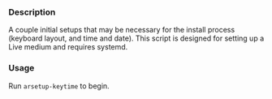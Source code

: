 ### Description

A couple initial setups that may be necessary for the install process (keyboard layout, and time and date).  This script is designed for setting up a Live medium and requires systemd.

### Usage

Run `arsetup-keytime` to begin.
